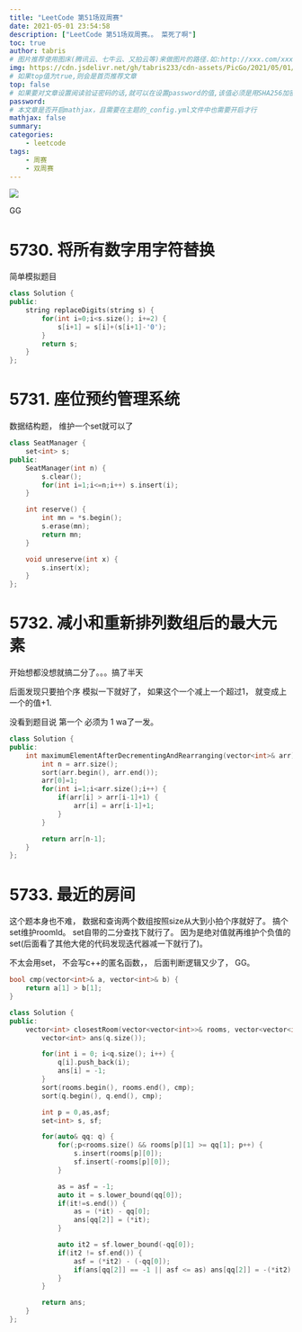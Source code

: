 ```yaml
---
title: "LeetCode 第51场双周赛"
date: 2021-05-01 23:54:58
description: ["LeetCode 第51场双周赛。。 菜死了啊"]
toc: true
author: tabris
# 图片推荐使用图床(腾讯云、七牛云、又拍云等)来做图片的路径.如:http://xxx.com/xxx.jpg
img: https://cdn.jsdelivr.net/gh/tabris233/cdn-assets/PicGo/2021/05/01/20210501233929.png
# 如果top值为true,则会是首页推荐文章
top: false
# 如果要对文章设置阅读验证密码的话,就可以在设置password的值,该值必须是用SHA256加密后的密码,防止被他人识破
password:
# 本文章是否开启mathjax，且需要在主题的_config.yml文件中也需要开启才行
mathjax: false
summary:
categories:
    - leetcode
tags:
    - 周赛
    - 双周赛
---
```


![](https://cdn.jsdelivr.net/gh/tabris233/cdn-assets/PicGo/2021/05/01/20210501233929.png)

GG

# 5730. 将所有数字用字符替换

简单模拟题目

```cpp
class Solution {
public:
    string replaceDigits(string s) {
        for(int i=0;i<s.size(); i+=2) {
            s[i+1] = s[i]+(s[i+1]-'0');
        }
        return s;
    }
};
```

# 5731. 座位预约管理系统

数据结构题， 维护一个set就可以了

```cpp
class SeatManager {
    set<int> s;
public:
    SeatManager(int n) {
        s.clear();
        for(int i=1;i<=n;i++) s.insert(i);
    }

    int reserve() {
        int mn = *s.begin();
        s.erase(mn);
        return mn;
    }

    void unreserve(int x) {
        s.insert(x);
    }
};
```

# 5732. 减小和重新排列数组后的最大元素

开始想都没想就搞二分了。。。搞了半天

后面发现只要拍个序 模拟一下就好了， 如果这个一个减上一个超过1， 就变成上一个的值+1.

没看到题目说 第一个 必须为 1  wa了一发。

```cpp
class Solution {
public:
    int maximumElementAfterDecrementingAndRearranging(vector<int>& arr) {
        int n = arr.size();
        sort(arr.begin(), arr.end());
        arr[0]=1;
        for(int i=1;i<arr.size();i++) {
            if(arr[i] > arr[i-1]+1) {
                arr[i] = arr[i-1]+1;
            }
        }

        return arr[n-1];
    }
};
```

# 5733. 最近的房间

这个题本身也不难， 数据和查询两个数组按照size从大到小拍个序就好了。 搞个set维护roomId。 set自带的二分查找下就行了。  因为是绝对值就再维护个负值的set(后面看了其他大佬的代码发现迭代器减一下就行了)。

不太会用set， 不会写c++的匿名函数，， 后面判断逻辑又少了， GG。

```cpp
bool cmp(vector<int>& a, vector<int>& b) {
    return a[1] > b[1];
}

class Solution {
public:
    vector<int> closestRoom(vector<vector<int>>& rooms, vector<vector<int>>& q) {
        vector<int> ans(q.size());

        for(int i = 0; i<q.size(); i++) {
            q[i].push_back(i);
            ans[i] = -1;
        }
        sort(rooms.begin(), rooms.end(), cmp);
        sort(q.begin(), q.end(), cmp);

        int p = 0,as,asf;
        set<int> s, sf;

        for(auto& qq: q) {
            for(;p<rooms.size() && rooms[p][1] >= qq[1]; p++) {
                s.insert(rooms[p][0]);
                sf.insert(-rooms[p][0]);
            }

            as = asf = -1;
            auto it = s.lower_bound(qq[0]);
            if(it!=s.end()) {
                as = (*it) - qq[0];
                ans[qq[2]] = (*it);
            }

            auto it2 = sf.lower_bound(-qq[0]);
            if(it2 != sf.end()) {
                asf = (*it2) - (-qq[0]);
                if(ans[qq[2]] == -1 || asf <= as) ans[qq[2]] = -(*it2);
            }
        }

        return ans;
    }
};
```
